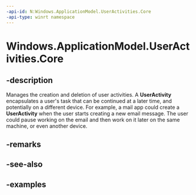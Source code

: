 ```yaml
---
-api-id: N:Windows.ApplicationModel.UserActivities.Core
-api-type: winrt namespace
---
```


<!-- Namespace syntax.
namespace Windows.ApplicationModel.UserActivities.Core
-->

# Windows.ApplicationModel.UserActivities.Core

## -description
Manages the creation and deletion of user activities. A **UserActivity** encapsulates a user's task that can be continued at a later time, and potentially on a different device.
For example, a mail app could create a **UserActivity** when the user starts creating a new email message. The user could pause working on the email and then work on it later on the same machine, or even another device.

## -remarks

## -see-also

## -examples
